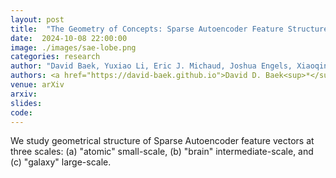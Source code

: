 ```yaml
---
layout: post
title:  "The Geometry of Concepts: Sparse Autoencoder Feature Structure"
date:  2024-10-08 22:00:00
image: ./images/sae-lobe.png
categories: research
author: "David Baek, Yuxiao Li, Eric J. Michaud, Joshua Engels, Xiaoqing Sun, Max Tegmark"
authors: <a href="https://david-baek.github.io">David D. Baek<sup>*</sup></a>, Yuxiao Li<sup>*</sup>, <a href="https://ericjmichaud.com/">Eric J. Michaud<sup>*</sup></a>, <a href="https://www.joshengels.com/">Joshua Engels</a>, Xiaoqing Sun, <a href="https://space.mit.edu/home/tegmark/">Max Tegmark</a>
venue: arXiv
arxiv: 
slides: 
code: 
---
```

We study geometrical structure of Sparse Autoencoder feature vectors at three scales: (a) "atomic" small-scale, (b) "brain" intermediate-scale, and (c) "galaxy" large-scale.
